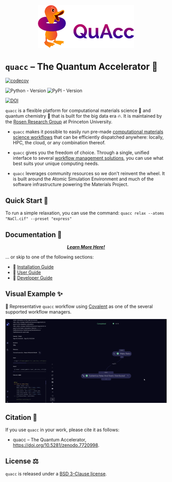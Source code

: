 <div align="center">
  <img src=https://github.com/Quantum-Accelerators/quacc/blob/main/docs/images/quacc_logo_wide.png width="300"><br>
</div>

# `quacc` – The Quantum Accelerator 🦆

[
![codecov](https://codecov.io/gh/Quantum-Accelerators/quacc/branch/main/graph/badge.svg?token=OJaOZAH30u&precision=1)
](https://codecov.io/gh/Quantum-Accelerators/quacc)

![Python - Version](https://img.shields.io/pypi/pyversions/quacc)
![PyPI - Version](https://img.shields.io/pypi/v/quacc?color=blue&link=https%3A%2F%2Fpypi.org%2Fproject%2Fquacc%2F)

[
![DOI](https://zenodo.org/badge/DOI/10.5281/zenodo.7720998.svg)
](https://doi.org/10.5281/zenodo.7720998)

`quacc` is a flexible platform for computational materials science 💎 and quantum chemistry 🧪 that is built for the big data era 🔥. It is maintained by the [Rosen Research Group](https://rosen.cbe.princeton.edu/) at Princeton University.

- `quacc` makes it possible to easily run pre-made [computational materials science workflows](https://quantum-accelerators.github.io/quacc/user/recipes/recipes_list.html) that can be efficiently dispatched anywhere: locally, HPC, the cloud, or any combination thereof.

- `quacc` gives you the freedom of choice. Through a single, unified interface to several [workflow management solutions](https://quantum-accelerators.github.io/quacc/user/basics/wflow_overview.html), you can use what best suits your unique computing needs.

- `quacc` leverages community resources so we don't reinvent the wheel. It is built around the Atomic Simulation Environment and much of the software infrastructure powering the Materials Project.

## Quick Start 🚀

To run a simple relaxation, you can use the command: `quacc relax --atoms "NaCl.cif" --preset "express"`

## Documentation 📖

<p align="center">
     <a href="https://quantum-accelerators.github.io/quacc/"><b><i>Learn More Here!</i></b></a>
</p>

... or skip to one of the following sections:

- 🔧 [Installation Guide](https://quantum-accelerators.github.io/quacc/install/install.html)
- 🧠 [User Guide](https://quantum-accelerators.github.io/quacc/user/recipes/recipes_intro.html)
- 🤝 [Developer Guide](https://quantum-accelerators.github.io/quacc/dev/contributing.html)

## Visual Example ✨

🚀 Representative `quacc` workflow using [Covalent](https://github.com/AgnostiqHQ/covalent) as one of the several supported workflow managers.


![](https://github.com/Quantum-Accelerators/quacc/blob/main/docs/images/start/start.gif)


## Citation 📝

If you use `quacc` in your work, please cite it as follows:

- quacc – The Quantum Accelerator, https://doi.org/10.5281/zenodo.7720998.

## License ⚖️

`quacc` is released under a [BSD 3-Clause license](https://github.com/quantum-accelerators/quacc/blob/main/LICENSE).